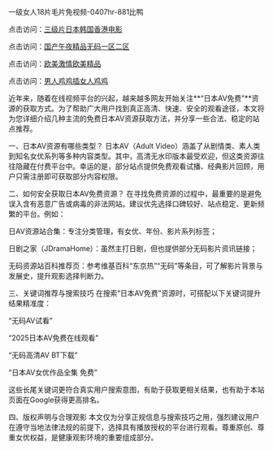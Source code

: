 一级女人18片毛片免视频-0407hr-881比鸭


点击访问：<a href="https://rtj-3zo.pages.dev/">三级片日本韩国香港电影</a>

点击访问：<a href="https://gfd-5xg.pages.dev/">国产午夜精品无码一区二区</a>

点击访问：<a href="https://bsdf-5f5.pages.dev/">欧美激情欧美精品</a>

点击访问：<a href="https://fdhf-454.pages.dev/">男人鸡鸡插女人鸡鸡</a>


近年来，随着在线视频平台的兴起，越来越多网友开始关注**“日本AV免费”**资源的获取方式。为了帮助广大用户找到真正高清、快速、安全的观看途径，本文将为您详细介绍几种主流的免费日本AV资源获取方法，并分享一些合法、稳定的站点推荐。

一、日本AV资源有哪些类型？
日本AV（Adult Video）涵盖了从剧情类、素人类到知名女优系列等多种内容类型。其中，高清无水印版本最受欢迎，但这类资源往往隐藏在付费平台中。幸运的是，部分站点提供免费观看试播、经典影片回顾，用户只需注册即可获取部分内容权限。

二、如何安全获取日本AV免费资源？
在寻找免费资源的过程中，最重要的是避免误入含有恶意广告或病毒的非法网站。建议优先选择口碑较好、站点稳定、更新频繁的平台。例如：

日AV资源站合集：专注分类管理，有女优、年份、影片系列标签；

日剧之家（JDramaHome）：虽然主打日剧，但也提供部分无码影片资讯链接；

无码资源站百科推荐页：参考维基百科“东京热”“无码”等条目，可了解影片背景与发展史，提升观影选择判断力。

三、关键词推荐与搜索技巧
在搜索“日本AV免费”资源时，可搭配以下关键词提升结果精准度：

“无码AV试看”

“2025日本AV免费在线观看”

“无码高清AV BT下载”

“日本AV女优作品全集 免费”

这些长尾关键词更符合真实用户搜索意图，有助于获取更相关结果，也有助于本站页面在Google获得更高排名。

四、版权声明与合理观影
本文仅为分享正规信息与搜索技巧之用，强烈建议用户在遵守当地法律法规的前提下，选择具有播放授权的平台进行观看。尊重原创、尊重女优权益，是健康观影环境的重要组成部分。

<span style="display:none;">[Canonical link]( https://github.com/vl20250704/656534 ）</span>
